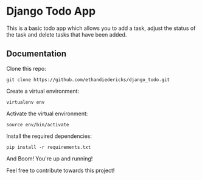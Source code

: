 
# Django Todo App

This is a basic todo app which allows you to add a task, adjust the status of the task and delete tasks that have been added.



## Documentation

Clone this repo:
```
git clone https://github.com/ethandiedericks/django_todo.git
```
Create a virtual environment:
```
virtualenv env
```
Activate the virtual environment:
```
source env/bin/activate
```
Install the required dependencies:
```
pip install -r requirements.txt
```
And Boom! You're up and running!

Feel free to contribute towards this project!
